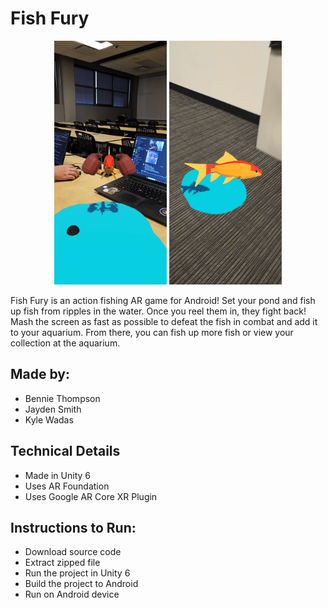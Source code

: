 # Fish Fury
<p align="center">
  <img src="https://github.com/bethompson04/PRO385_AugmentedREALITY/blob/main/GitImages/screenshot_1.jpg" width="180" height="390" />
  <img src="https://github.com/bethompson04/PRO385_AugmentedREALITY/blob/main/GitImages/screenshot_2.jpg" width="180" height="390" />
</p>
Fish Fury is an action fishing AR game for Android! Set your pond and fish up fish from ripples in the water. Once you reel them in, they fight back! Mash the screen as fast as possible to defeat the fish in combat and add it to your aquarium. From there, you can fish up more fish or view your collection at the aquarium.

## Made by:
- Bennie Thompson
- Jayden Smith
- Kyle Wadas

## Technical Details
- Made in Unity 6
- Uses AR Foundation
- Uses Google AR Core XR Plugin

## Instructions to Run:
- Download source code
- Extract zipped file
- Run the project in Unity 6
- Build the project to Android
- Run on Android device
